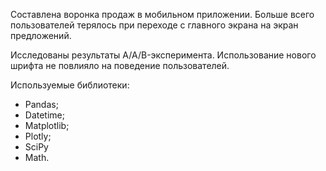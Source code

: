 Составлена воронка продаж в мобильном приложении. Больше всего пользователей терялось при переходе с главного экрана на экран предложений.

Исследованы результаты A/A/B-эксперимента. Использование нового шрифта не повлияло на поведение пользователей.

Используемые библиотеки:
- Pandas;
- Datetime;
- Matplotlib;
- Plotly;
- SciPy
- Math.
